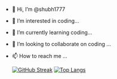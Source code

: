 - 👋 Hi, I’m @shubh1777
- 👀 I’m interested in coding...
- 🌱 I’m currently learning coding...
- 💞️ I’m looking to collaborate on coding ...
- 📫 How to reach me ...

  [![GitHub Streak](http://github-readme-streak-stats.herokuapp.com?user=shubh1777&theme=dark&background=000000)](https://git.io/streak-stats)
  [![Top Langs](https://github-readme-stats.vercel.app/api/top-langs/?username=shubh1777&layout=compact&theme=vision-friendly-dark)](https://github.com/anuraghazra/github-readme-stats)

<!---
shubh1777/shubh1777 is a ✨ special ✨ repository because its `README.md` (this file) appears on your GitHub profile.
You can click the Preview link to take a look at your changes.
--->

